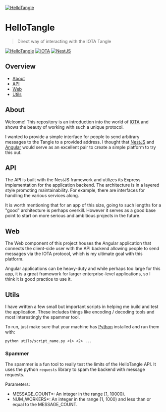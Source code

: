 [![HelloTangle](https://storage.googleapis.com/hellotangle-assets/images/hellotangle-banner.png)](https://hellotangle.io)

# HelloTangle

> Direct way of interacting with the IOTA Tangle

[![HelloTangle](https://github.com/maxwellmattryan/hellotangle/actions/workflows/hellotangle-api.yaml/badge.svg)](https://github.com/maxwellmattryan/hellotangle/actions/workflows/hellotangle-api.yaml)
[![IOTA](https://img.shields.io/badge/IOTA-1.0.0--beta.30-b8caf2)](https://github.com/iotaledger/iota.js/tree/next)
[![NestJS](https://img.shields.io/badge/NestJS-7.5.6-red)](https://github.com/nestjs/nest)


## Overview

- [About](#About)
- [API](#API)
- [Web](#Web)
- [Utils](#Utils)

## About

Welcome! This repository is an introduction into the world of [IOTA](https://iota.org) and shows the beauty of working with such a unique protocol. 

I wanted to provide a simple interface for people to send arbitrary messages to the Tangle to a provided address. I thought that [NestJS](https://nestjs.com) and [Angular](https://angular.io) would serve as an excellent pair to create a simple platform to try this out.

## API

The API is built with the NestJS framework and utilizes its Express implementation for the application backend. The architecture is in a layered style promoting maintainability. For example, there are interfaces for handling the various services along.

It is worth mentioning that for an app of this size, going to such lengths for a "good" architecture is perhaps overkill. However it serves as a good base point to start on more serious and ambitious projects in the future.

## Web

The Web component of this project houses the Angular application that connects the client-side user with the API backend allowing people to send messages via the IOTA protocol, which is my ultimate goal with this platform.

Angular applications can be heavy-duty and while perhaps too large for this app, it is a great framework for larger enterprise-level applications, so I think it is good practice to use it.

## Utils

I have written a few small but important scripts in helping me build and test the application. These includes things like encoding / decoding tools and most interestingly the spammer tool.

To run, just make sure that your machine has [Python](https://www.python.org/) installed and run them with:

`python utils/script_name.py <1> <2> ...`

### Spammer

The spammer is a fun tool to really test the limits of the HelloTangle API. It uses the python `requests` library to spam the backend with message requests.

Parameters:
  - MESSAGE_COUNT*: An integer in the range [1, 10000).
  - NUM_WORKERS*: An integer in the range [1, 1000) and less than or equal to the MESSAGE_COUNT.

